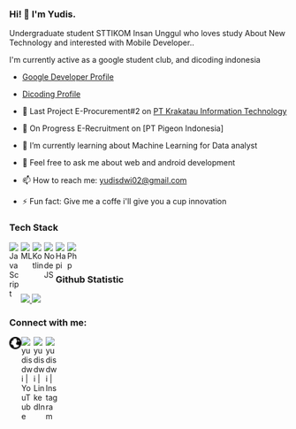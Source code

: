 ### Hi! 👋 I'm Yudis.

Undergraduate student STTIKOM Insan Unggul who loves study About New Technology and interested with Mobile Developer.. 

I'm currently active as a google student club, and dicoding indonesia
- [Google Developer Profile](g.dev/yudisdwi)
- [Dicoding Profile](https://www.dicoding.com/users/yudisdwi)

- 🔭 Last Project E-Procurement#2 on [PT Krakatau Information Technology](https://eproc.krakatausteel.com/)
- 🔭 On Progress E-Recruitment on [PT Pigeon Indonesia]
- 🌱 I’m currently learning about Machine Learning for Data analyst
- 💬 Feel free to ask me about web and android development
- 📫 How to reach me: yudisdwi02@gmail.com
- ⚡ Fun fact: Give me a coffe i'll give you a cup innovation

### Tech Stack
  <a href="#"><img align="left" alt="JavaScript" title="JavaScript" width="21px" src="https://upload.wikimedia.org/wikipedia/commons/9/99/Unofficial_JavaScript_logo_2.svg" /></a>
  <a href="https://www.tensorflow.org/"><img align="left" alt="ML" title="TensorFlow" width="21px" src="https://user-images.githubusercontent.com/13250741/64669187-33b55380-d47e-11e9-8bbf-c02a9d42f9a7.png" /></a>
  <a href="https://kotlinlang.org/"><img align="left" alt="Kotlin" title="Kotlin Android" width="21px" src="https://upload.wikimedia.org/wikipedia/commons/7/74/Kotlin_Icon.png"/></a>
  <a href="https://nodejs.org/"><img align="left" alt="NodeJS" title="NodeJS" width="21px" src="https://seeklogo.com/images/N/nodejs-logo-FBE122E377-seeklogo.com.png" /></a>
  <a href="https://hapi.dev/"><img align="left" alt="Hapi" title="Hapi (NodeJS HTTP Framework)" width="21px" src="https://avatars.githubusercontent.com/u/3774533?s=200&v=4" /></a>
  <a href="https://www.php.net/"><img align="left" alt="Php" title="PHP" width="21px" src="https://www.php.net/images/logos/new-php-logo.svg" /></a>
  
  <br>
  <br>
  
### Github Statistic
<p align="left">
<a href="https://github.com/yudis2">
  <img height="180em" src="https://github-readme-stats-eight-theta.vercel.app/api?username=yudis2&show_icons=true&theme=algolia&include_all_commits=true&count_private=true"/>
  <img height="180em" src="https://github-readme-stats-eight-theta.vercel.app/api/top-langs/?username=yudis2&layout=compact&langs_count=8&theme=algolia"/>
</a>
</p>

### Connect with me:

[<img align="left" alt="yudisdwi" width="22px" src="https://raw.githubusercontent.com/iconic/open-iconic/master/svg/globe.svg" />][website]
[<img align="left" alt="yudisdwi | YouTube" width="22px" src="https://cdn.jsdelivr.net/npm/simple-icons@v3/icons/youtube.svg" />][youtube]
[<img align="left" alt="yudisdwi | LinkedIn" width="22px" src="https://cdn.jsdelivr.net/npm/simple-icons@v3/icons/linkedin.svg" />][linkedin]
[<img align="left" alt="yudisdwi | Instagram" width="22px" src="https://cdn.jsdelivr.net/npm/simple-icons@v3/icons/instagram.svg" />][instagram]

[website]: https://yudis2.github.io/
[youtube]: https://www.youtube.com/channel/UCDnrmQb9O9IVdSFYLFs6PQw
[instagram]: https://www.instagram.com/yudisdwi/
[linkedin]: https://www.linkedin.com/in/yudisdwi/
